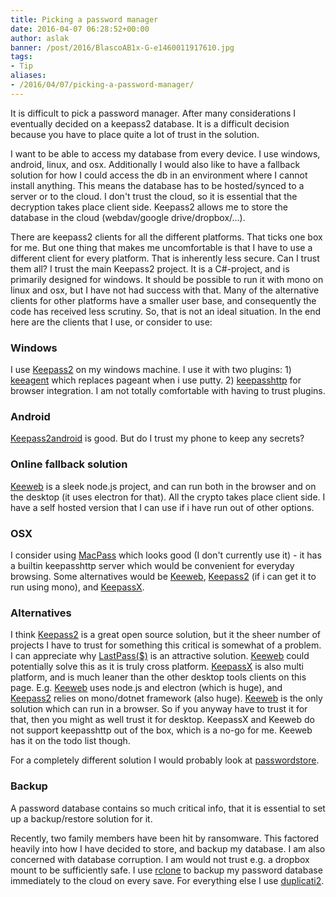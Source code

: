```yaml
---
title: Picking a password manager
date: 2016-04-07 06:28:52+00:00
author: aslak
banner: /post/2016/BlascoAB1x-G-e1460011917610.jpg
tags:
- Tip
aliases:
- /2016/04/07/picking-a-password-manager/
---
```


It is difficult to pick a password manager. After many considerations I eventually decided on a keepass2 database. It is a difficult decision because you have to place quite a lot of trust in the solution.
<!--more-->
I want to be able to access my database from every device. I use windows, android, linux, and osx. Additionally I would also like to have a fallback solution for how I could access the db in an environment where I cannot install anything. This means the database has to be hosted/synced to a server or to the cloud. I don't trust the cloud, so it is essential that the decryption takes place client side. Keepass2 allows me to store the database in the cloud (webdav/google drive/dropbox/...).

There are keepass2 clients for all the different platforms. That ticks one box for me. But one thing that makes me uncomfortable is that I have to use a different client for every platform. That is inherently less secure. Can I trust them all? I trust the main Keepass2 project. It is a C#-project, and is primarily designed for windows. It should be possible to run it with mono on linux and osx, but I have not had success with that. Many of the alternative clients for other platforms have a smaller user base, and consequently the code has received less scrutiny. So, that is not an ideal situation. In the end here are the clients that I use, or consider to use:

### Windows

I use [Keepass2](http://keepass.info/) on my windows machine. I use it with two plugins: 1) [keeagent](https://github.com/dlech/KeeAgent) which replaces pageant when i use putty. 2) [keepasshttp](https://github.com/pfn/keepasshttp) for browser integration. I am not totally comfortable with having to trust plugins.

### Android

[Keepass2android](https://play.google.com/store/apps/details?id=keepass2android.keepass2android&hl=en) is good. But do I trust my phone to keep any secrets?

### Online fallback solution

[Keeweb](https://github.com/antelle/keeweb) is a sleek node.js project, and can run both in the browser and on the desktop (it uses electron for that). All the crypto takes place client side. I have a self hosted version that I can use if i have run out of other options.

### OSX

I consider using [MacPass](https://github.com/mstarke/MacPass) which looks good (I don't currently use it) - it has a builtin keepasshttp server which would be convenient for everyday browsing. Some alternatives would be [Keeweb](https://github.com/antelle/keeweb), [Keepass2](http://keepass.info/) (if i can get it to run using mono), and [KeepassX](https://www.keepassx.org/).

### Alternatives

I think [Keepass2](http://keepass.info/) is a great open source solution, but it the sheer number of projects I have to trust for something this critical is somewhat of a problem. I can appreciate why [LastPass($)](https://lastpass.com/) is an attractive solution. [Keeweb](https://github.com/antelle/keeweb) could potentially solve this as it is truly cross platform. [KeepassX](https://www.keepassx.org/) is also multi platform, and is much leaner than the other desktop tools clients on this page. E.g. [Keeweb](https://github.com/antelle/keeweb) uses node.js and electron (which is huge), and [Keepass2](http://keepass.info/) relies on mono/dotnet framework (also huge). [Keeweb](https://github.com/antelle/keeweb) is the only solution which can run in a browser. So if you anyway have to trust it for that, then you might as well trust it for desktop. KeepassX and Keeweb do not support keepasshttp out of the box, which is a no-go for me. Keeweb has it on the todo list though.

For a completely different solution I would probably look at [passwordstore](https://www.passwordstore.org/).

### Backup

A password database contains so much critical info, that it is essential to set up a backup/restore solution for it.

Recently, two family members have been hit by ransomware. This factored heavily into how I have decided to store, and backup my database. I am also concerned with database corruption. I am would not trust e.g. a dropbox mount to be sufficiently safe. I use [rclone](http://rclone.org/) to backup my password database immediately to the cloud on every save. For everything else I use [duplicati2](https://github.com/duplicati/duplicati).